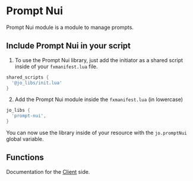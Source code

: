 # Prompt Nui

Prompt Nui module is a module to manage prompts.

## Include Prompt Nui in your script

1. To use the Prompt Nui library, just add the initiator as a shared script inside of your `fxmanifest.lua` file.

```lua
shared_scripts {
  '@jo_libs/init.lua'
}
```

2. Add the Prompt Nui module inside the `fxmanifest.lua` (in lowercase)

```lua
jo_libs {
  'prompt-nui',
}
```

You can now use the library inside of your resource with the `jo.promptNui` global variable.

## Functions

Documentation for the [Client](./client.md) side.